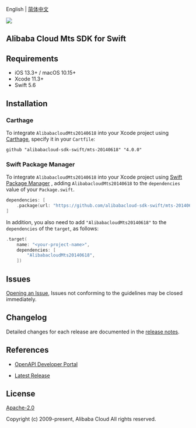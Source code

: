 English | [简体中文](README-CN.md)

![](https://aliyunsdk-pages.alicdn.com/icons/AlibabaCloud.svg)

## Alibaba Cloud Mts SDK for Swift

## Requirements

- iOS 13.3+ / macOS 10.15+
- Xcode 11.3+
- Swift 5.6

## Installation

### Carthage

To integrate `AlibabacloudMts20140618` into your Xcode project using [Carthage](https://github.com/Carthage/Carthage), specify it in your `Cartfile`:

```ogdl
github "alibabacloud-sdk-swift/mts-20140618" "4.0.0"
```

### Swift Package Manager

To integrate `AlibabacloudMts20140618` into your Xcode project using [Swift Package Manager](https://swift.org/package-manager/) , adding `AlibabacloudMts20140618` to the `dependencies` value of your `Package.swift`.

```swift
dependencies: [
    .package(url: "https://github.com/alibabacloud-sdk-swift/mts-20140618.git", from: "4.0.0")
]
```

In addition, you also need to add `"AlibabacloudMts20140618"` to the `dependencies` of the `target`, as follows:

```swift
.target(
    name: "<your-project-name>",
    dependencies: [
        "AlibabacloudMts20140618",
    ])
```

## Issues

[Opening an Issue](https://github.com/alibabacloud-sdk-swift/mts-20140618/issues/new), Issues not conforming to the guidelines may be closed immediately.

## Changelog

Detailed changes for each release are documented in the [release notes](./ChangeLog.txt).

## References

* [OpenAPI Developer Portal](https://next.api.alibabacloud.com/home)
- [Latest Release](https://github.com/alibabacloud-sdk-swift/mts-20140618)

## License

[Apache-2.0](http://www.apache.org/licenses/LICENSE-2.0)

Copyright (c) 2009-present, Alibaba Cloud All rights reserved.
